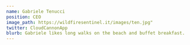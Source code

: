 ```yaml
---
name: Gabriele Tenucci
position: CEO
image_path: https://wildfiresentinel.it/images/ten.jpg"
twitter: CloudCannonApp
blurb: Gabriele likes long walks on the beach and buffet breakfast.
---
```

